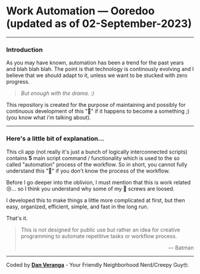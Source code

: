 # Work Automation — Ooredoo (updated as of 02-September-2023)

---

### Introduction

As you may have known, automation has been a trend for the past years and blah blah blah. The point is that technology is continously evolving and I believe that we should adapt to it, unless we want to be stucked with zero progress.

> _But enough with the drama. :)_

This repository is created for the purpose of maintaining and possibly for continuous development of this "💩" if it happens to become a something ;) (you know what i'm talking about).

---

### Here's a little bit of explanation...

This cli app (not really it's just a bunch of logically interconnected scripts) contains **5** main script command / functionality which is used to the so called "automation" process of the workflow. So in short, you cannot fully understand this "💩" if you don't know the process of the workflow.

Before I go deeper into the oblivion, I must mention that this is work related 😒... so I think you understand why some of my 🧠 screws are loosed.

I developed this to make things a little more complicated at first, but then easy, organized, efficient, simple, and fast in the long run.

That's it.

> This is not designed for public use but rather an idea for creative programming to automate repetitive tasks or workflow process.
>
> <p style="text-align:right">— Batman</p>

---

Coded by **[Dan Veranga](https://github.com/danveranga "this link contains fungi")** - Your Friendly Neighborhood Nerd/Creepy Guy🤓.
